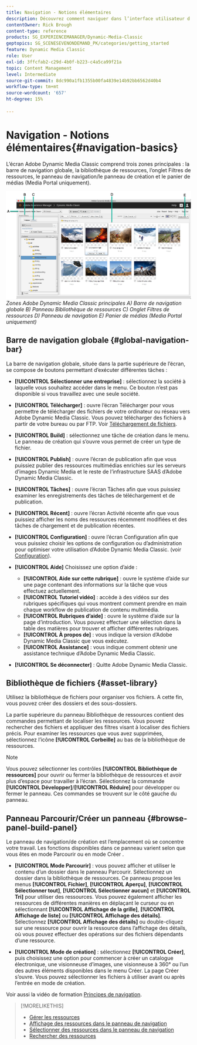 ```yaml
---
title: Navigation - Notions élémentaires
description: Découvrez comment naviguer dans l’interface utilisateur d’Adobe Dynamic Media Classic.
contentOwner: Rick Brough
content-type: reference
products: SG_EXPERIENCEMANAGER/Dynamic-Media-Classic
geptopics: SG_SCENESEVENONDEMAND_PK/categories/getting_started
feature: Dynamic Media Classic
role: User
exl-id: 3ffcfab2-c29d-4b0f-b223-c4a5ca99f21a
topic: Content Management
level: Intermediate
source-git-commit: 8dc990a1fb1355b00fa4839e14b92bb6562d40b4
workflow-type: tm+mt
source-wordcount: '657'
ht-degree: 15%

---
```


# Navigation - Notions élémentaires{#navigation-basics}

L’écran Adobe Dynamic Media Classic comprend trois zones principales : la barre de navigation globale, la bibliothèque de ressources, l’onglet Filtres de ressources, le panneau de navigation/le panneau de création et le panier de médias (Media Portal uniquement).

![Principes de navigation](/help/using/assets/gs_navigation_basics_popup_popup.png)
*Zones Adobe Dynamic Media Classic principales*
*A) Barre de navigation globale B) Panneau Bibliothèque de ressources C) Onglet Filtres de ressources D) Panneau de navigation E) Panier de médias (Media Portal uniquement)*

## Barre de navigation globale {#global-navigation-bar}

La barre de navigation globale, située dans la partie supérieure de l’écran, se compose de boutons permettant d’exécuter différentes tâches :

* **[!UICONTROL Sélectionner une entreprise]** : sélectionnez la société à laquelle vous souhaitez accéder dans le menu. Ce bouton n’est pas disponible si vous travaillez avec une seule société.

* **[!UICONTROL Télécharger]** : ouvre l’écran Télécharger pour vous permettre de télécharger des fichiers de votre ordinateur ou réseau vers Adobe Dynamic Media Classic. Vous pouvez télécharger des fichiers à partir de votre bureau ou par FTP. Voir [Téléchargement de fichiers](/help/using/uploading-files.md).

* **[!UICONTROL Build]** : sélectionnez une tâche de création dans le menu. Le panneau de création qui s’ouvre vous permet de créer un type de fichier.

* **[!UICONTROL Publish]** : ouvre l’écran de publication afin que vous puissiez publier des ressources multimédias enrichies sur les serveurs d’images Dynamic Media et le reste de l’infrastructure SAAS d’Adobe Dynamic Media Classic.

* **[!UICONTROL Tâches]** : ouvre l’écran Tâches afin que vous puissiez examiner les enregistrements des tâches de téléchargement et de publication.

* **[!UICONTROL Récent]** : ouvre l’écran Activité récente afin que vous puissiez afficher les noms des ressources récemment modifiées et des tâches de chargement et de publication récentes.

* **[!UICONTROL Configuration]** : ouvre l’écran Configuration afin que vous puissiez choisir les options de configuration ou d’administration pour optimiser votre utilisation d’Adobe Dynamic Media Classic. (voir [Configuration](/help/using/setup-basics.md)).

* **[!UICONTROL Aide]** Choisissez une option d’aide :

   * **[!UICONTROL Aide sur cette rubrique]** : ouvre le système d’aide sur une page contenant des informations sur la tâche que vous effectuez actuellement.
   * **[!UICONTROL Tutoriel vidéo]** : accède à des vidéos sur des rubriques spécifiques qui vous montrent comment prendre en main chaque workflow de publication de contenu multimédia.
   * **[!UICONTROL Rubriques d’aide]** : ouvre le système d’aide sur la page d’introduction. Vous pouvez effectuer une sélection dans la table des matières pour trouver et afficher différentes rubriques.
   * **[!UICONTROL À propos de]** : vous indique la version d’Adobe Dynamic Media Classic que vous exécutez.
   * **[!UICONTROL Assistance]** : vous indique comment obtenir une assistance technique d’Adobe Dynamic Media Classic.

* **[!UICONTROL Se déconnecter]** : Quitte Adobe Dynamic Media Classic.

## Bibliothèque de fichiers {#asset-library}

Utilisez la bibliothèque de fichiers pour organiser vos fichiers. A cette fin, vous pouvez créer des dossiers et des sous-dossiers.

La partie supérieure du panneau Bibliothèque de ressources contient des commandes permettant de localiser les ressources. Vous pouvez rechercher des fichiers et appliquer des filtres visant à localiser des fichiers précis. Pour examiner les ressources que vous avez supprimées, sélectionnez l’icône **[!UICONTROL Corbeille]** au bas de la bibliothèque de ressources.

>[!NOTE]
>
>Vous pouvez sélectionner les contrôles **[!UICONTROL Bibliothèque de ressources]** pour ouvrir ou fermer la bibliothèque de ressources et avoir plus d’espace pour travailler à l’écran. Sélectionnez la commande **[!UICONTROL Développer]**/**[!UICONTROL Réduire]** pour développer ou fermer le panneau. Ces commandes se trouvent sur le côté gauche du panneau.

## Panneau Parcourir/Créer un panneau {#browse-panel-build-panel}

Le panneau de navigation/de création est l’emplacement où se concentre votre travail. Les fonctions disponibles dans ce panneau varient selon que vous êtes en mode Parcourir ou en mode Créer .

* **[!UICONTROL Mode Parcourir]** : vous pouvez afficher et utiliser le contenu d’un dossier dans le panneau Parcourir. Sélectionnez un dossier dans la bibliothèque de ressources. Ce panneau propose les menus **[!UICONTROL Fichier]**, **[!UICONTROL Aperçu]**, **[!UICONTROL Sélectionner tout]**, **[!UICONTROL Sélectionner aucun]** et **[!UICONTROL Tri]** pour utiliser des ressources. Vous pouvez également afficher les ressources de différentes manières en déplaçant le curseur ou en sélectionnant **[!UICONTROL Affichage de la grille]**, **[!UICONTROL Affichage de liste]** ou **[!UICONTROL Affichage des détails]**. Sélectionnez **[!UICONTROL Affichage des détails]** ou double-cliquez sur une ressource pour ouvrir la ressource dans l’affichage des détails, où vous pouvez effectuer des opérations sur des fichiers dépendants d’une ressource.

* **[!UICONTROL Mode de création]** : sélectionnez **[!UICONTROL Créer]**, puis choisissez une option pour commencer à créer un catalogue électronique, une visionneuse d’images, une visionneuse à 360° ou l’un des autres éléments disponibles dans le menu Créer. La page Créer s’ouvre. Vous pouvez sélectionner les fichiers à utiliser avant ou après l’entrée en mode de création.

Voir aussi la vidéo de formation [Principes de navigation](https://s7d5.scene7.com/s7viewers/html5/VideoViewer.html?videoserverurl=https://s7d5.scene7.com/is/content/&amp;emailurl=https://s7d5.scene7.com/s7/emailFriend&amp;serverUrl=https://s7d5.scene7.com/is/image/&amp;config=Scene7SharedAssets/Universal_HTML5_Video&amp;contenturl=https://s7d5.scene7.com/skins/&amp;asset=S7tutorials/571_Navigation%20Basics_converted%20renamed_Getting%20Started-AVS).

>[!MORELIKETHIS]
>
>* [Gérer les ressources](about-managing-assets.md)
>* [Affichage des ressources dans le panneau de navigation](viewing-assets-browse-panel.md#viewing_assets_in_the_browse_panel)
>* [Sélectionner des ressources dans le panneau de navigation](selecting-assets-browse-panel.md#selecting_assets_in_the_browse_panel)
>* [Rechercher des ressources](searching-assets.md#searching_assets)
